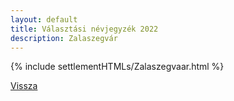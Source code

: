 ```yaml
---
layout: default
title: Választási névjegyzék 2022
description: Zalaszegvár
---
```


{% include settlementHTMLs/Zalaszegvaar.html %}

[Vissza](./)